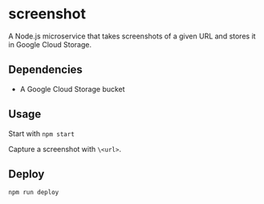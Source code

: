 # screenshot

A Node.js microservice that takes screenshots of a given URL and stores it in Google Cloud Storage.

## Dependencies

- A Google Cloud Storage bucket

## Usage

Start with `npm start`

Capture a screenshot with `\<url>`.

## Deploy

`npm run deploy`

